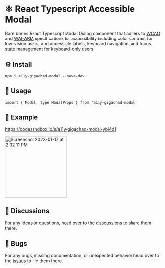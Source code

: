 # ⚛️ React Typescript Accessible Modal

Bare bones React Typescript Modal Dialog component that adhers to [WCAG](https://www.w3.org/WAI/standards-guidelines/wcag/) and [WAI-ARIA](https://www.w3.org/WAI/ARIA/apg/) specifications for accessibility including color contrast for low-vision users, and accessible labels, keyboard navigation, and focus state management for keyboard-only users.

## ⚙️ Install

```
npm i a11y-gigachad-modal --save-dev
```

## 📖 Usage

```
import { Modal, type ModalProps } from 'a11y-gigachad-modal'
```

## 👀 Example

https://codesandbox.io/s/a11y-gigachad-modal-ybi4d1

[<img width="200" alt="Screenshot 2023-01-17 at 2 32 11 PM" src="https://user-images.githubusercontent.com/57100733/212925953-461c37ca-b5b2-41d5-9912-78cec77a88ec.png">](https://codesandbox.io/s/a11y-gigachad-modal-ybi4d1)


## 💬 Discussions

For any ideas or questions, head over to the [disscussions](https://github.com/a11y-gigachad-org/a11y-gigachad-modal/discussions) to share them there.

## 🐛 Bugs

For any bugs, missing documentation, or unexpected behavior head over to the [issues](https://github.com/a11y-gigachad-org/a11y-gigachad-modal/issues) to file them there.
